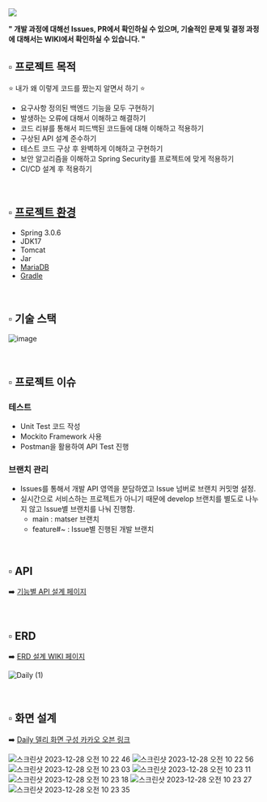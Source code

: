 <img src="https://capsule-render.vercel.app/api?type=wave&color=auto&height=350&section=header&text=Daily&fontSize=130" />

**" 개발 과정에 대해선 Issues, PR에서 확인하실 수 있으며,  기술적인 문제 및 결정 과정에 대해서는 WIKI에서 확인하실 수 있습니다. "**
<br>

## ▫️ 프로젝트 목적
⭐ 내가 왜 이렇게 코드를 짰는지 알면서 하기 ⭐
- 요구사항 정의된 백엔드 기능을 모두 구현하기
- 발생하는 오류에 대해서 이해하고 해결하기
- 코드 리뷰를 통해서 피드백된 코드들에 대해 이해하고 적용하기
- 구상된 API 설계 준수하기
- 테스트 코드 구상 후 완벽하게 이해하고 구현하기
- 보안 알고리즘을 이해하고 Spring Security를 프로젝트에 맞게 적용하기
- CI/CD 설계 후 적용하기
  
<br>

## ▫️ [프로젝트 환경](https://github.com/f-lab-edu/Daily/wiki/About-Daily-Project-%F0%9F%93%95)
- Spring 3.0.6
- JDK17
- Tomcat
- Jar
- [MariaDB](https://github.com/f-lab-edu/Daily/wiki/DB-:-MariaDB)
- [Gradle](https://github.com/f-lab-edu/Daily/wiki/Build-Tool-:-Gradle) <br>


<br>

## ▫️ 기술 스택
![image](https://github.com/f-lab-edu/Daily/assets/87467958/debe3aa3-b3e5-414f-887a-ec3669f9f168)



<br>

## ▫️ 프로젝트 이슈
### 테스트
- Unit Test 코드 작성
- Mockito Framework 사용
- Postman을 활용하여 API Test 진행
  
### 브랜치 관리
- Issues를 통해서 개발 API 영역을 분담하였고 Issue 넘버로 브랜치 커밋명 설정.
- 실시간으로 서비스하는 프로젝트가 아니기 때문에 develop 브랜치를 별도로 나누지 않고 Issue별 브랜치를 나눠 진행함.
  - main : matser 브랜치
  - feature#~ : Issue별 진행된 개발 브랜치

<br>

## ▫️ API
➡️ [기능별 API 설계 페이지](https://github.com/f-lab-edu/Daily/wiki/%EA%B8%B0%EB%8A%A5%EB%B3%84-API-%EC%A0%95%EB%A6%AC)

<br>

## ▫️ ERD
➡️ [ERD 설계 WIKI 페이지](https://github.com/f-lab-edu/Daily/wiki/ERD-%EC%84%A4%EA%B3%84)

![Daily (1)](https://github.com/f-lab-edu/Daily/assets/9190171/6a033077-dd45-4c5d-a337-a98743746c54)

<br>

## ▫️ 화면 설계
➡️ [Daily 델리 화면 구성 카카오 오븐 링크](https://ovenapp.io/view/NvLeehDuP64aiavOuEkcy6nXpoItPzrO/ElvAn)

![스크린샷 2023-12-28 오전 10 22 46](https://github.com/f-lab-edu/Daily/assets/87467958/8c96c53e-8876-4d67-a1ac-3d08660e3fb2)
![스크린샷 2023-12-28 오전 10 22 56](https://github.com/f-lab-edu/Daily/assets/87467958/72cad1fe-e630-4fa2-8172-2ae5cd134a83)
![스크린샷 2023-12-28 오전 10 23 03](https://github.com/f-lab-edu/Daily/assets/87467958/7119f678-51ef-4b7d-a060-5fffa74c61bc)
![스크린샷 2023-12-28 오전 10 23 11](https://github.com/f-lab-edu/Daily/assets/87467958/88e0a0fa-e4b4-4903-a0b0-883b296178aa)
![스크린샷 2023-12-28 오전 10 23 18](https://github.com/f-lab-edu/Daily/assets/87467958/b13a3913-9ac6-40f5-99e6-d3eec0bb7d34)
![스크린샷 2023-12-28 오전 10 23 27](https://github.com/f-lab-edu/Daily/assets/87467958/e43fa116-241e-402d-bab4-dfe157eaa5e3)
![스크린샷 2023-12-28 오전 10 23 35](https://github.com/f-lab-edu/Daily/assets/87467958/70b0f97a-28b0-4b80-988f-e06efebe05ca)









